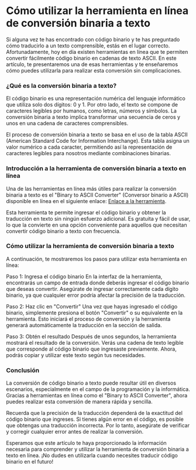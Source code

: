 Cómo utilizar la herramienta en línea de conversión binaria a texto
===================================================================

Si alguna vez te has encontrado con código binario y te has preguntado cómo traducirlo a un texto comprensible, estás en el lugar correcto. Afortunadamente, hoy en día existen herramientas en línea que te permiten convertir fácilmente código binario en cadenas de texto ASCII. En este artículo, te presentaremos una de esas herramientas y te enseñaremos cómo puedes utilizarla para realizar esta conversión sin complicaciones.

### ¿Qué es la conversión binaria a texto?

El código binario es una representación numérica del lenguaje informático que utiliza solo dos dígitos: 0 y 1. Por otro lado, el texto se compone de caracteres legibles por humanos, como letras, números y símbolos. La conversión binaria a texto implica transformar una secuencia de ceros y unos en una cadena de caracteres comprensibles.

El proceso de conversión binaria a texto se basa en el uso de la tabla ASCII (American Standard Code for Information Interchange). Esta tabla asigna un valor numérico a cada caracter, permitiendo así la representación de caracteres legibles para nosotros mediante combinaciones binarias.

### Introducción a la herramienta de conversión binaria a texto en línea

Una de las herramientas en línea más útiles para realizar la conversión binaria a texto es el "Binary to ASCII Converter" (Conversor binario a ASCII) disponible en línea en el siguiente enlace: [Enlace a la herramienta](https://www.onlinecalculatorsfree.com/es/convert/binary-to-ascii.html).

Esta herramienta te permite ingresar el código binario y obtener la traducción en texto sin ningún esfuerzo adicional. Es gratuita y fácil de usar, lo que la convierte en una opción conveniente para aquellos que necesitan convertir código binario a texto con frecuencia.

### Cómo utilizar la herramienta de conversión binaria a texto

A continuación, te mostraremos los pasos para utilizar esta herramienta en línea:

Paso 1: Ingresa el código binario En la interfaz de la herramienta, encontrarás un campo de entrada donde deberás ingresar el código binario que deseas convertir. Asegúrate de ingresar correctamente cada dígito binario, ya que cualquier error podría afectar la precisión de la traducción.

Paso 2: Haz clic en "Convertir" Una vez que hayas ingresado el código binario, simplemente presiona el botón "Convertir" o su equivalente en la herramienta. Esto iniciará el proceso de conversión y la herramienta generará automáticamente la traducción en la sección de salida.

Paso 3: Obtén el resultado Después de unos segundos, la herramienta mostrará el resultado de la conversión. Verás una cadena de texto legible que corresponde al código binario que ingresaste previamente. Ahora, podrás copiar y utilizar este texto según tus necesidades.

### Conclusión

La conversión de código binario a texto puede resultar útil en diversos escenarios, especialmente en el campo de la programación y la informática. Gracias a herramientas en línea como el "Binary to ASCII Converter", ahora puedes realizar esta conversión de manera rápida y sencilla.

Recuerda que la precisión de la traducción dependerá de la exactitud del código binario que ingreses. Si tienes algún error en el código, es posible que obtengas una traducción incorrecta. Por lo tanto, asegúrate de verificar y corregir cualquier error antes de realizar la conversión.

Esperamos que este artículo te haya proporcionado la información necesaria para comprender y utilizar la herramienta de conversión binaria a texto en línea. ¡No dudes en utilizarla cuando necesites traducir código binario en el futuro!